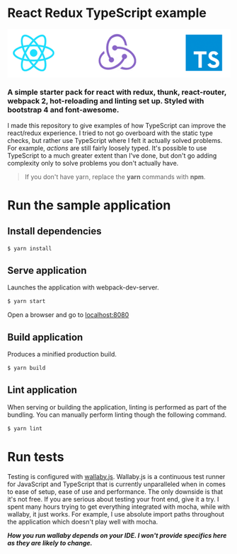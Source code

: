 # React Redux TypeScript example

<img align="center" src="./logo.png">


### A simple starter pack for react with redux, thunk, react-router, webpack 2, hot-reloading and linting set up. Styled with bootstrap 4 and font-awesome. 

I made this repository to give examples of how TypeScript can improve the react/redux experience.
I tried to not go overboard with the static type checks, but rather use TypeScript where
I felt it actually solved problems. For example, *actions* are still fairly loosely typed. It's
possible to use TypeScript to a much greater extent than I've done, but don't go adding
complexity only to solve problems you don't actually have.

> If you don't have yarn, replace the **yarn** commands with **npm**.

# Run the sample application

## Install dependencies
```sh
$ yarn install
```
## Serve application
Launches the application with webpack-dev-server.
```sh
$ yarn start
```
Open a browser and go to [localhost:8080](http://localhost:8080)
## Build application
Produces a minified production build.
```sh
$ yarn build
```
## Lint application
When serving or building the application, linting is performed as part
of the bundling. You can manually perform linting though the following command.
```sh
$ yarn lint
```

# Run tests
Testing is configured with [wallaby.js](https://wallabyjs.com/).
Wallaby.js is a continuous test runner for JavaScript and TypeScript
that is currently unparalleled when in comes to ease of setup, ease of
use and performance. The only downside is that it's not free. If you are
serious about testing your front end, give it a try. I spent many hours
trying to get everything integrated with mocha, while with wallaby, it
just works. For example, I use absolute import paths throughout the
application which doesn't play well with mocha. 

***How you run wallaby depends on your IDE. I won't provide specifics
here as they are likely to change.***
